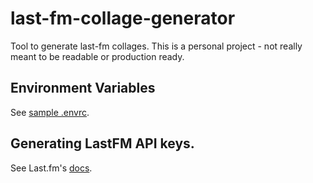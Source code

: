 # last-fm-collage-generator

Tool to generate last-fm collages. This is a personal project - not really meant
to be readable or production ready.

## Environment Variables

See [sample .envrc](.envrc.example).

## Generating LastFM API keys.

See Last.fm's [docs](https://www.last.fm/api#getting-started).
